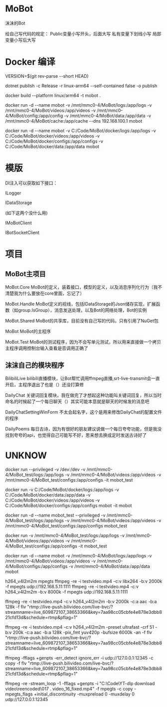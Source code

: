 ﻿# MoBot

沫沫的Bot

给自己写代码的规定：
Public变量小写开头，后面大写
私有变量下划线小写
局部变量小写后大写

# Docker 编译

VERSION=$(git rev-parse --short HEAD)

dotnet publish -c Release -r linux-arm64 --self-contained false -o publish

docker build --platform linux/arm64 -t mobot .

docker run -d --name mobot -v /mnt/mmc0-4/MoBot/logs:/app/logs -v /mnt/mmc0-4/MoBot/videos:/app/videos -v /mnt/mmc0-4/MoBot/config:/app/config -v /mnt/mmc0-4/MoBot/data:/app/data -v /mnt/mmc0-4/MoBot/cache:/app/cache --dns 192.168.100.1 mobot

docker run -d --name mobot -v C:/Code/MoBot/docker/logs:/app/logs -v C:/Code/MoBot/docker/videos:/app/videos -v C:/Code/MoBot/docker/configs:/app/configs -v C:/Code/MoBot/docker/data:/app/data mobot



# 模版

DI注入可以获取如下接口：

ILogger

IDataStorage

(如下这两个没什么用)

IMoBotClient

IBotSocketClient

# 项目

## MoBot主项目

MoBot.Core MoBot的定义，装着接口，模型的定义，以及消息序列化行为（我不清楚我为什么要放在core里面，忘记了）

MoBot.Handle MoBot定义的视线，包括IDataStorage的Json储存实现，扩展函数（如group.IsGroup），消息发送处理，以及Bot的网络处理，Bot的实例

MoBot.Shared MoBot的共享库，目前没有自己写的代码，只有引用了NuGet包

MoBot MoBot的主程序

MoBot.Test MoBot的测试程序，因为不会写单元测试，所以用来直接做一个拷贝主程序调用控制台输入查看是否调用正确了

## 沫沫自己的模块程序

BilibiliLive bilibili直播模块，让Bot帮忙调用ffmpeg直播,srt-live-transmit会一直开启，主程序退出了也是（）还没打算修

DailyChat 关键词回复模块，我在做完了才想起这种功能叫关键词回复，所以当时命名的时候起了一个每日聊天（）其实可能本意就是聊天的时候发的消息吧

DailyChatSettingWinForm 不太会起名字，这个是用来修改DailyChat的配置文件的程序

DailyPoems 每日古诗，因为有很好的朋友建议说做一个每日夸夸功能，但是我没找到夸夸的api，也觉得自己可能写不好，思来想去换成定时发送古诗好了

# UNKNOW

docker run --privileged -v /dev:/dev -v /mnt/mmc0-4/MoBot\_test/logs:/app/logs -v /mnt/mmc0-4/MoBot/videos:/app/videos -v /mnt/mmc0-4/MoBot\_test/configs:/app/configs -it mobot\_test

docker run  -v C:/Code/MoBot/docker/logs:/app/logs -v C:/Code/MoBot/docker/data:/app/data -v C:/Code/MoBot/docker/videos:/app/videos -v C:/Code/MoBot/docker/configs:/app/configs mobot -it mobot

docker run -d --name mobot\_test --privileged -v /mnt/mmc0-4/MoBot\_test/logs:/app/logs -v /mnt/mmc0-4/MoBot/videos:/app/videos -v /mnt/mmc0-4/MoBot\_test/configs:/app/configs mobot\_test

docker run -v /mnt/mmc0-4/MoBot\_test/logs:/app/logs -v /mnt/mmc0-4/MoBot/videos:/app/videos -v /mnt/mmc0-4/MoBot\_test/configs:/app/configs -it mobot\_test

docker run -d --name mobot -v /mnt/mmc0-4/MoBot/logs:/app/logs -v /mnt/mmc0-4/MoBot/videos:/app/videos -v /mnt/mmc0-4/MoBot/configs:/app/configs -v /mnt/mmc0-4/MoBot/data:/app/data mobot

h264\_v4l2m2m
mpegts
ffmpeg -re -i testvideo.mp4 -c:v libx264 -b:v 2000k -f mpegts udp://192.168.5.11:1111
ffmpeg -re -i testvideo.mp4 -c:v h264\_v4l2m2m -b:v 8000k -f mpegts udp://192.168.5.11:1111

ffmpeg -re -i testvideo.mp4 -c:v h264\_v4l2m2m -b:v 2000k -c:a aac -b:a 128k -f flv "rtmp://live-push.bilivideo.com/live-bvc/?streamname=live\_609872107\_38653366\&key=7aa98cc05cbfe4e878e3dbb821cfd13d\&schedule=rtmp\&pflag=1"



ffmpeg -re  -i testvideo.mp4 -c:v h264\_v4l2m2m -preset ultrafast -crf 51 -b:v 200k -c:a aac -b:a 128k -pix\_fmt yuv420p -bufsize 6000k -an -f flv "rtmp://live-push.bilivideo.com/live-bvc/?streamname=live\_609872107\_38653366\&key=7aa98cc05cbfe4e878e3dbb821cfd13d\&schedule=rtmp\&pflag=1"

ffmpeg -fflags +genpts -err\_detect ignore\_err -i udp://127.0.0.1:12345 -c copy -f flv "rtmp://live-push.bilivideo.com/live-bvc/?streamname=live\_609872107\_38653366\&key=7aa98cc05cbfe4e878e3dbb821cfd13d\&schedule=rtmp\&pflag=1"

ffmpeg -re -stream\_loop -1 -fflags +genpts -i "C:\\Code\\YT-dlp download video\\reencoded\\017 . video\_16\_fixed.mp4" -f mpegts -c copy -mpegts\_flags +initial\_discontinuity -muxpreload 0 -muxdelay 0  udp://127.0.0.1:12345


